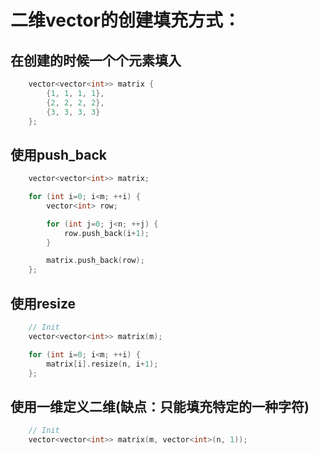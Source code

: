 

# 二维vector的创建填充方式：

## 在创建的时候一个个元素填入

```c++
	vector<vector<int>> matrix {
        {1, 1, 1, 1},
        {2, 2, 2, 2},
        {3, 3, 3, 3}
    };

```



## 使用push_back

```c++
	vector<vector<int>> matrix;

    for (int i=0; i<m; ++i) {
        vector<int> row;

        for (int j=0; j<n; ++j) {
            row.push_back(i+1);
        }

        matrix.push_back(row);
    };
```



## 使用resize

```c++
	// Init
    vector<vector<int>> matrix(m);

    for (int i=0; i<m; ++i) {
        matrix[i].resize(n, i+1);
    };


```



## 使用一维定义二维(缺点：只能填充特定的一种字符)

```c++
	// Init
    vector<vector<int>> matrix(m, vector<int>(n, 1));
```

